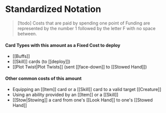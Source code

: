 # Standardized Notation

> [!todo] Costs that are paid by spending one point of Funding are represented by the number 1 followed by the letter F with no space between.

#### Card Types with this amount as a Fixed Cost to deploy

- [[Buffs]]
- [[Skill]] cards (to [[deploy]])
- [[Plot Twist|Plot Twists]] (sent [[face-down]] to [[Stowed Hand]])




#### Other common costs of this amount

- Equipping an [[Item]] card or a [[Skill]] card to a valid target [[Creature]]
- Using an ability provided by an [[Item]] or a [[Skill]]
- [[Stow|Stowing]] a card from one's [[Look Hand]] to one's [[Stowed Hand]]

